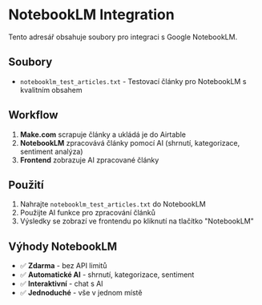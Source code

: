 # NotebookLM Integration

Tento adresář obsahuje soubory pro integraci s Google NotebookLM.

## Soubory

- `notebooklm_test_articles.txt` - Testovací články pro NotebookLM s kvalitním obsahem

## Workflow

1. **Make.com** scrapuje články a ukládá je do Airtable
2. **NotebookLM** zpracovává články pomocí AI (shrnutí, kategorizace, sentiment analýza)
3. **Frontend** zobrazuje AI zpracované články

## Použití

1. Nahrajte `notebooklm_test_articles.txt` do NotebookLM
2. Použijte AI funkce pro zpracování článků
3. Výsledky se zobrazí ve frontendu po kliknutí na tlačítko "NotebookLM"

## Výhody NotebookLM

- ✅ **Zdarma** - bez API limitů
- ✅ **Automatické AI** - shrnutí, kategorizace, sentiment
- ✅ **Interaktivní** - chat s AI
- ✅ **Jednoduché** - vše v jednom místě
